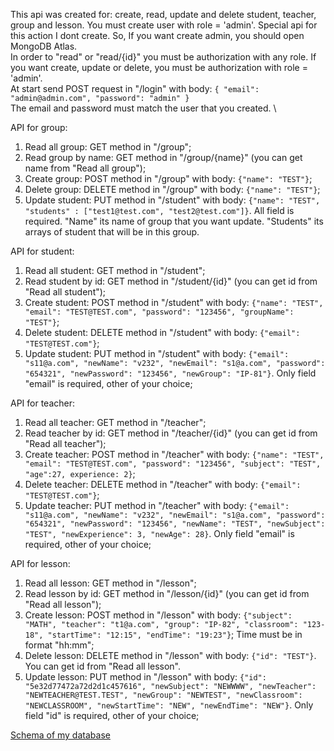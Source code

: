 This api was created for: create, read, update and delete student, teacher, group and lesson.
You must create user with role = 'admin'. Special api for this action I dont create.
So, If you want create admin, you should open MongoDB Atlas.\
In order to "read" or "read/{id}" you must be authorization with any role.
If you want create, update or delete, you must be authorization with role = 'admin'. \
At start send POST request in "/login" with body:
`{
 	"email": "admin@admin.com",
 	"password": "admin"
 }`   
The email and password must match the user that you created. \

API for group: 
1. Read all group: GET method in "/group";
2. Read group by name: GET method in "/group/{name}" (you can get name from "Read all group");
3. Create group: POST method in "/group" with body: `{"name": "TEST"}`;
4. Delete group: DELETE method in "/group" with body: `{"name": "TEST"}`;
5. Update student: PUT method in "/student" with body: `{"name": "TEST", "students" : ["test1@test.com", "test2@test.com"]}`. 
All field is required. "Name" its name of group that you want update. 
"Students" its arrays of student that will be in this group.  

API for student: 
1. Read all student: GET method in "/student";
2. Read student by id: GET method in "/student/{id}" (you can get id from "Read all student");
3. Create student: POST method in "/student" with body: `{"name": "TEST", "email": "TEST@TEST.com", "password": "123456", "groupName": "TEST"}`;
4. Delete student: DELETE method in "/student" with body: `{"email": "TEST@TEST.com"}`;
5. Update student: PUT method in "/student" with body: `{"email": "s11@a.com", "newName": "v232", "newEmail": "s1@a.com", "password": "654321", "newPassword": "123456", "newGroup": "IP-81"}`. Only field "email" is required, other of your choice; 

API for teacher: 
1. Read all teacher: GET method in "/teacher";
2. Read teacher by id: GET method in "/teacher/{id}" (you can get id from "Read all teacher");
3. Create teacher: POST method in "/teacher" with body: `{"name": "TEST", "email": "TEST@TEST.com", "password": "123456", "subject": "TEST", "age":27, experience: 2}`;
4. Delete teacher: DELETE method in "/teacher" with body: `{"email": "TEST@TEST.com"}`;
5. Update teacher: PUT method in "/teacher" with body: `{"email": "s11@a.com", "newName": "v232", "newEmail": "s1@a.com", "password": "654321", "newPassword": "123456", "newName": "TEST", "newSubject": "TEST", "newExperience": 3, "newAge": 28}`. 
Only field "email" is required, other of your choice; 

API for lesson: 
1. Read all lesson: GET method in "/lesson";
2. Read lesson by id: GET method in "/lesson/{id}" (you can get id from "Read all lesson");
3. Create lesson: POST method in "/lesson" with body: `{"subject": "MATH", "teacher": "t1@a.com", "group": "IP-82", "classroom": "123-18", "startTime": "12:15", "endTime": "19:23"}`;
Time must be in format "hh:mm";
4. Delete lesson: DELETE method in "/lesson" with body: `{"id": "TEST"}`. You can get id from "Read all lesson".
5. Update lesson: PUT method in "/lesson" with body: `{"id": "5e32d77472a72d2d1c457616", "newSubject": "NEWWWW", "newTeacher": "NEWTEACHER@TEST.TEST", "newGroup": "NEWTEST", "newClassroom": "NEWCLASSROOM", "newStartTime": "NEW", "newEndTime": "NEW"}`. 
Only field "id" is required, other of your choice; 

[Schema of my database](https://shorturl.at/jpKT1])

